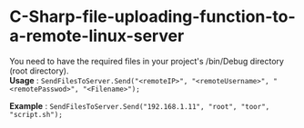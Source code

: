 # C-Sharp-file-uploading-function-to-a-remote-linux-server

You need to have the required files in your project's /bin/Debug directory (root directory).<br>
**Usage** :  `SendFilesToServer.Send("<remoteIP>", "<remoteUsername>", "<remotePasswod>", "<Filename>");`

**Example** : `SendFilesToServer.Send("192.168.1.11", "root", "toor", "script.sh");`

